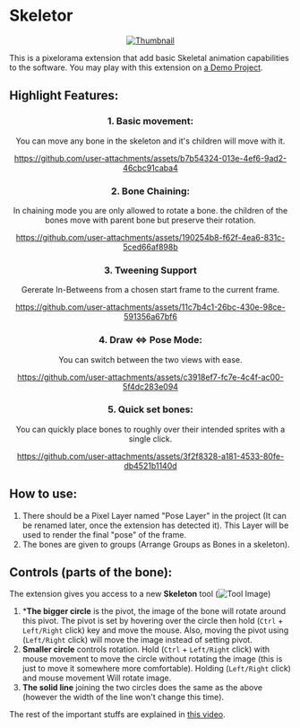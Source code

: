 # Skeletor
<div align=center>
  
[![Thumbnail](https://github.com/user-attachments/assets/3f5ec294-600e-4cd4-9049-7c0124801662)](https://youtu.be/RqCqg34G6Zg)

</div>

This is a pixelorama extension that add basic Skeletal animation capabilities to the software. You may play with this extension on [a Demo Project](https://github.com/user-attachments/files/18762945/Demo.Project.Extract.me.zip).

## Highlight Features:
<div align=center>
  
### 1. Basic movement:
You can move any bone in the skeleton and it's children will move with it.
  
  https://github.com/user-attachments/assets/b7b54324-013e-4ef6-9ad2-46cbc91caba4

### 2. Bone Chaining:
In chaining mode you are only allowed to rotate a bone. the children of the bones move with parent bone but preserve their rotation.
  
https://github.com/user-attachments/assets/190254b8-f62f-4ea6-831c-5ced66af898b

### 3. Tweening Support
Gererate In-Betweens from a chosen start frame to the current frame.

https://github.com/user-attachments/assets/11c7b4c1-26bc-430e-98ce-591356a67bf6

### 4. Draw <=> Pose Mode:

You can switch between the two views with ease.

https://github.com/user-attachments/assets/c3918ef7-fc7e-4c4f-ac00-5f4dc283e094

### 5. Quick set bones:
You can quickly place bones to roughly over their intended sprites with a single click.

https://github.com/user-attachments/assets/3f2f8328-a181-4533-80fe-db4521b1140d
</div>

## How to use:
1. There should be a Pixel Layer named "Pose Layer" in the project (It can be renamed later, once the extension has detected it). This Layer will be used to render the final "pose" of the frame.
2. The bones are given to groups (Arrange Groups as Bones in a skeleton).

## Controls (parts of the bone):
The extension gives you access to a new **Skeleton** tool (![Tool Image](https://github.com/user-attachments/assets/6002d741-87f9-42b2-9aee-acbb61bc91c0))

1. ***The bigger circle** is the pivot, the image of the bone will rotate around this pivot. The pivot is set by hovering over the circle then hold (`Ctrl` + `Left/Right` click) key and move the mouse. Also, moving the pivot using (`Left/Right` click) will move the image instead of setting pivot.
2. **Smaller circle** controls rotation. Hold (`Ctrl` + `Left/Right` click) with mouse movement to move the circle without rotating the image (this is just to move it somewhere more comfortable). Holding (`Left/Right` click) and mouse movement Will rotate image.
3. **The solid line** joining the two circles does the same as the above (however the width of the line won't change this time).

The rest of the important stuffs are explained in [this video](https://youtu.be/RqCqg34G6Zg).
